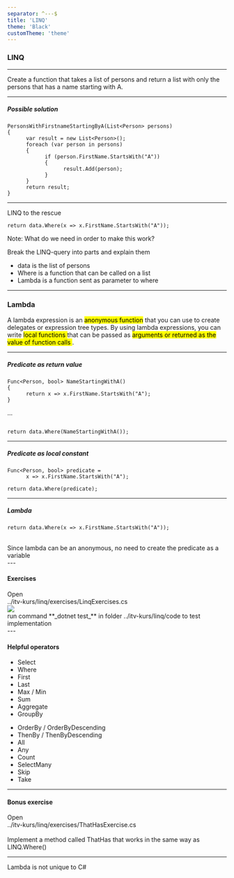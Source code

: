 ```yaml
---
separator: ^---$
title: 'LINQ'
theme: 'Black'
customTheme: 'theme'
---
```


### LINQ

---

Create a function that takes a list of persons and return a list with only the persons that has a name starting with A.

---

##### Possible solution

```
PersonsWithFirstnameStartingByA(List<Person> persons)
{
      var result = new List<Person>();
      foreach (var person in persons)
      {
            if (person.FirstName.StartsWith("A"))
            {
                  result.Add(person);
            }
      }
      return result;
}

```

---

LINQ to the rescue

```
return data.Where(x => x.FirstName.StartsWith("A"));
```

Note:
What do we need in order to make this work?

Break the LINQ-query into parts and explain them

- data is the list of persons
- Where is a function that can be called on a list
- Lambda is a function sent as parameter to where

---

### Lambda

A lambda expression is an <mark> anonymous function</mark> that you can use to create delegates or expression tree types. By using lambda expressions, you can write <mark> local functions </mark> that can be passed as <mark> arguments or returned as the value of function calls </mark>.

---

##### Predicate as return value

```
Func<Person, bool> NameStartingWithA()
{
      return x => x.FirstName.StartsWith("A");
}
```

...

```

return data.Where(NameStartingWithA());

```

---

##### Predicate as local constant

```
Func<Person, bool> predicate =
      x => x.FirstName.StartsWith("A");

return data.Where(predicate);
```

---

##### Lambda

```
return data.Where(x => x.FirstName.StartsWith("A"));
```

<div class="note">

<br>
Since lambda can be an anonymous, no need to create the predicate as a variable
</div>
---

#### Exercises

<div class="note">
Open
<br>
../itv-kurs/linq/exercises/LinqExercises.cs
</div>

<img src="/content/exampletask.png">

<div class="note">
run command **_dotnet test_** in folder ../itv-kurs/linq/code to test implementation
</div>
---

#### Helpful operators

<div class="note">

<div class="col-2">
<ul>

<li> Select </li>
<li> Where </li>
<li> First </li>
<li> Last </li>
<li> Max / Min </li>
<li> Sum </li>
<li> Aggregate </li>
<li> GroupBy </li>
</div>
<div class="col-2">
<ul>
<li> OrderBy / OrderByDescending </li>
<li> ThenBy / ThenByDescending </li>
<li> All </li>
<li> Any </li>
<li> Count </li>
<li> SelectMany </li>
<li> Skip </li>
<li> Take </li>
</div>

</div>

---

#### Bonus exercise

<div class="note">
Open
<br>
../itv-kurs/linq/exercises/ThatHasExercise.cs
<br>
<br>
Implement a method called ThatHas that works in the same way as LINQ.Where()
</div>

---

Lambda is not unique to C#
